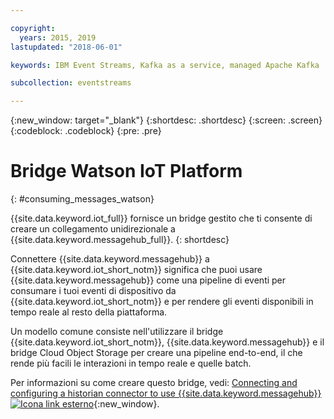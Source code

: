 ```yaml
---

copyright:
  years: 2015, 2019
lastupdated: "2018-06-01"

keywords: IBM Event Streams, Kafka as a service, managed Apache Kafka

subcollection: eventstreams

---
```


{:new_window: target="_blank"}
{:shortdesc: .shortdesc}
{:screen: .screen}
{:codeblock: .codeblock}
{:pre: .pre}


# Bridge Watson IoT Platform
{: #consuming_messages_watson}

{{site.data.keyword.iot_full}} fornisce un bridge gestito che ti consente di creare un collegamento unidirezionale a {{site.data.keyword.messagehub_full}}.
{: shortdesc}

Connettere {{site.data.keyword.messagehub}} a {{site.data.keyword.iot_short_notm}} significa che puoi usare {{site.data.keyword.messagehub}} come una pipeline di eventi per consumare i tuoi eventi di dispositivo da {{site.data.keyword.iot_short_notm}} e per rendere gli eventi disponibili in tempo reale al resto della piattaforma. 

Un modello comune consiste nell'utilizzare il bridge {{site.data.keyword.iot_short_notm}}, {{site.data.keyword.messagehub}} e il bridge Cloud Object Storage per creare una pipeline end-to-end, il che rende più facili le interazioni in tempo reale e quelle batch.

Per informazioni su come creare questo bridge, vedi: [Connecting and configuring a historian connector to use {{site.data.keyword.messagehub}}  ![Icona link esterno](../../icons/launch-glyph.svg "Icona link esterno")](https://www.ibm.com/support/knowledgecenter/SSQP8H/iot/platform/reference/dsc/eventstreams.html){:new_window}.






